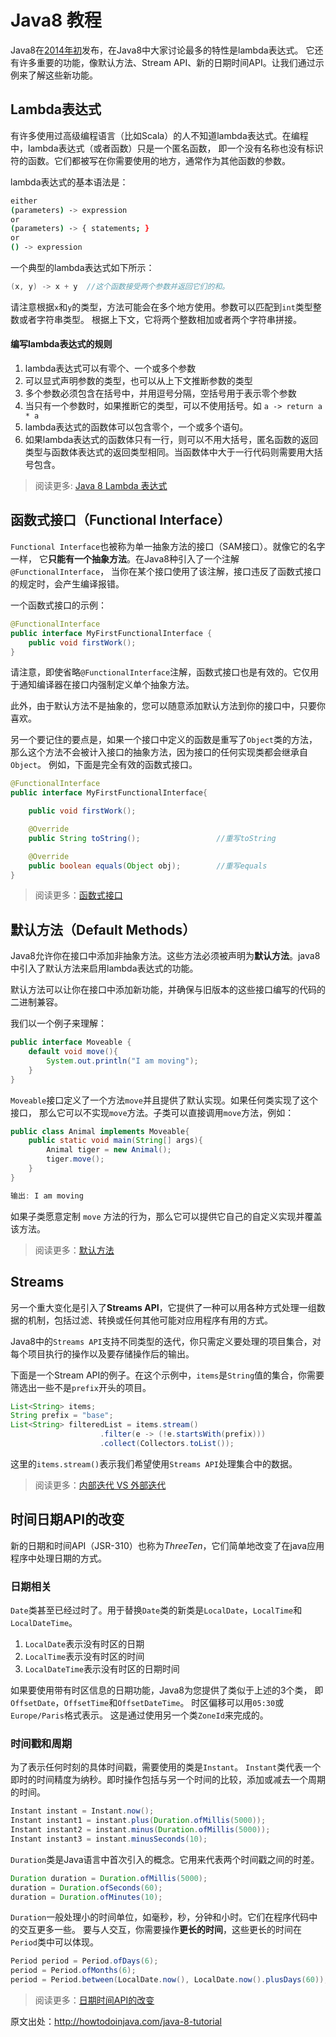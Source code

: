 # Java8 教程

Java8在[2014年初](https://blogs.oracle.com/thejavatutorials/jdk-8-is-released)发布，在Java8中大家讨论最多的特性是lambda表达式。
它还有许多重要的功能，像默认方法、Stream API、新的日期时间API。让我们通过示例来了解这些新功能。

## Lambda表达式

有许多使用过高级编程语言（比如Scala）的人不知道lambda表达式。在编程中，lambda表达式（或者函数）只是一个匿名函数，
即一个没有名称也没有标识符的函数。它们都被写在你需要使用的地方，通常作为其他函数的参数。

lambda表达式的基本语法是：

```bash
either
(parameters) -> expression
or
(parameters) -> { statements; }
or
() -> expression
```

一个典型的lambda表达式如下所示：

```java
(x, y) -> x + y  //这个函数接受两个参数并返回它们的和。
```

请注意根据`x`和`y`的类型，方法可能会在多个地方使用。参数可以匹配到`int`类型整数或者字符串类型。
根据上下文，它将两个整数相加或者两个字符串拼接。

#### 编写lambda表达式的规则

1. lambda表达式可以有零个、一个或多个参数
2. 可以显式声明参数的类型，也可以从上下文推断参数的类型
3. 多个参数必须包含在括号中，并用逗号分隔，空括号用于表示零个参数
4. 当只有一个参数时，如果推断它的类型，可以不使用括号。如 `a -> return a * a`
5. lambda表达式的函数体可以包含零个，一个或多个语句。
6. 如果lambda表达式的函数体只有一行，则可以不用大括号，匿名函数的返回类型与函数体表达式的返回类型相同。当函数体中大于一行代码则需要用大括号包含。

> 阅读更多: [Java 8 Lambda 表达式](complete-lambda-expressions.md)

## 函数式接口（Functional Interface）

`Functional Interface`也被称为单一抽象方法的接口（SAM接口）。就像它的名字一样，
它**只能有一个抽象方法**。在Java8种引入了一个注解`@FunctionalInterface`，
当你在某个接口使用了该注解，接口违反了函数式接口的规定时，会产生编译报错。

一个函数式接口的示例：

```java
@FunctionalInterface
public interface MyFirstFunctionalInterface {
    public void firstWork();
}
```

请注意，即使省略`@FunctionalInterface`注解，函数式接口也是有效的。它仅用于通知编译器在接口内强制定义单个抽象方法。

此外，由于默认方法不是抽象的，您可以随意添加默认方法到你的接口中，只要你喜欢。

另一个要记住的要点是，如果一个接口中定义的函数是重写了`Object`类的方法，
那么这个方法不会被计入接口的抽象方法，因为接口的任何实现类都会继承自`Object`。
例如，下面是完全有效的函数式接口。

```java
@FunctionalInterface
public interface MyFirstFunctionalInterface{

    public void firstWork();

    @Override
    public String toString();                 //重写toString

    @Override
    public boolean equals(Object obj);        //重写equals
}
```

> 阅读更多：[函数式接口](functional-interface.md)

## 默认方法（Default Methods）

Java8允许你在接口中添加非抽象方法。这些方法必须被声明为**默认方法**。java8中引入了默认方法来启用lambda表达式的功能。

默认方法可以让你在接口中添加新功能，并确保与旧版本的这些接口编写的代码的二进制兼容。

我们以一个例子来理解：

```java
public interface Moveable {
    default void move(){
        System.out.println("I am moving");
    }
}
```

`Moveable`接口定义了一个方法`move`并且提供了默认实现。如果任何类实现了这个接口，
那么它可以不实现`move`方法。子类可以直接调用`move`方法，例如：

```java
public class Animal implements Moveable{
    public static void main(String[] args){
        Animal tiger = new Animal();
        tiger.move();
    }
}

输出: I am moving
```

如果子类愿意定制 `move` 方法的行为，那么它可以提供它自己的自定义实现并覆盖该方法。

> 阅读更多：[默认方法](default-methods.md)

## Streams

另一个重大变化是引入了**Streams API**，它提供了一种可以用各种方式处理一组数据的机制，包括过滤、转换或任何其他可能对应用程序有用的方式。

Java8中的`Streams API`支持不同类型的迭代，你只需定义要处理的项目集合，对每个项目执行的操作以及要存储操作后的输出。

下面是一个Stream API的例子。在这个示例中，`items`是`String`值的集合，你需要筛选出一些不是`prefix`开头的项目。

```java
List<String> items;
String prefix = "base";
List<String> filteredList = items.stream()
                    .filter(e -> (!e.startsWith(prefix)))
                    .collect(Collectors.toList());
```

这里的`items.stream()`表示我们希望使用`Streams API`处理集合中的数据。

> 阅读更多：[内部迭代 VS 外部迭代](internal-vs-external-iteration.md)

## 时间日期API的改变

新的日期和时间API（JSR-310）也称为*ThreeTen*，它们简单地改变了在java应用程序中处理日期的方式。

### 日期相关

`Date`类甚至已经过时了。用于替换`Date`类的新类是`LocalDate`，`LocalTime`和`LocalDateTime`。

1. `LocalDate`表示没有时区的日期
2. `LocalTime`表示没有时区的时间
3. `LocalDateTime`表示没有时区的日期时间

如果要使用带有时区信息的日期功能，Java8为您提供了类似于上述的3个类，
即`OffsetDate`，`OffsetTime`和`OffsetDateTime`。
时区偏移可以用`05:30`或`Europe/Paris`格式表示。
这是通过使用另一个类`ZoneId`来完成的。

### 时间戳和周期

为了表示任何时刻的具体时间戳，需要使用的类是`Instant`。
`Instant`类代表一个即时的时间精度为纳秒。即时操作包括与另一个时间的比较，添加或减去一个周期的时间。

```java
Instant instant = Instant.now();
Instant instant1 = instant.plus(Duration.ofMillis(5000));
Instant instant2 = instant.minus(Duration.ofMillis(5000));
Instant instant3 = instant.minusSeconds(10);
```

`Duration`类是Java语言中首次引入的概念。它用来代表两个时间戳之间的时差。

```java
Duration duration = Duration.ofMillis(5000);
duration = Duration.ofSeconds(60);
duration = Duration.ofMinutes(10);
```

`Duration`一般处理小的时间单位，如毫秒，秒，分钟和小时。它们在程序代码中的交互更多一些。
要与人交互，你需要操作**更长的时间**，这些更长的时间在`Period`类中可以体现。

```java
Period period = Period.ofDays(6);
period = Period.ofMonths(6);
period = Period.between(LocalDate.now(), LocalDate.now().plusDays(60));
```

> 阅读更多：[日期时间API的改变](date-and-time-api-changes.md)

原文出处：http://howtodoinjava.com/java-8-tutorial